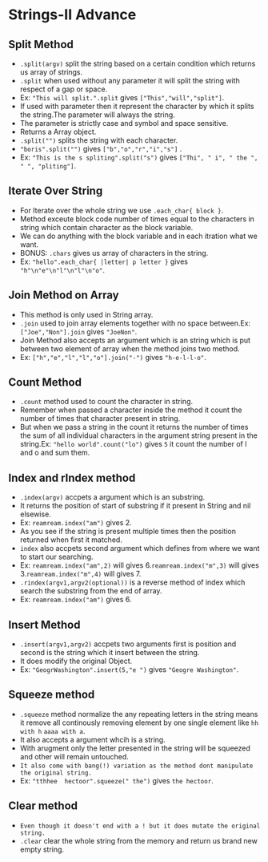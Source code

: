# Strings-II Advance

 ## Split Method
  - `.split(argv)` split the string based on a certain condition which returns us array of strings.
  - `.split` when used without any parameter it will split the string with respect of a gap or space.
  - Ex: `"This will split.".split` gives `["This","will","split"]`.
  - If used with parameter then it represent the character by which it splits the string.The parameter will always the string.
  - The parameter is strictly case and symbol and space sensitive.
  - Returns a Array object.
  - `.split("")` splits the string with each character.
  - `"boris".split("")` gives `["b","o","r","i","s"]` .
  - Ex: `"This is the s spliting".split("s")` gives `["Thi", " i", " the ", " ", "pliting"]`.

 ## Iterate Over String
  - For Iterate over the whole string we use `.each_char{ block }`.
  - Method exceute block code number of times equal to the characters in string which contain character as the block variable.
  - We can do anything with the block variable and in each itration what we want.
  - BONUS: `.chars` gives us array of characters in the string.
  - Ex: `"hello".each_char{ |letter| p letter }` gives `"h"\n"e"\n"l"\n"l"\n"o"`.

 ## Join Method on Array
  - This method is only used in String array.
  - `.join` used to join array elements together with no space between.Ex: `["Joe","Non"].join` gives `"JoeNon"`.
  - Join Method also accepts an argument which is an string which is put between two element of array when the method joins two method.
  - Ex: `["h","e","l","l","o"].join("-")` gives `"h-e-l-l-o"`.

 ## Count Method
  - `.count` method used to count the character in string.
  - Remember when passed a character inside the method it count the number of times that character present in string.
  - But when we pass a string in the count it returns the number of times the sum of all individual characters in the argument string present in the string.Ex: `"hello world".count("lo")` gives `5` it count the number of l and o and sum them.

 ## Index and rIndex method
  - `.index(argv)` accpets a argument which is an substring.
  - It returns the position of start of substring if it present in String and nil elsewise.
  - Ex: `reamream.index("am")` gives 2.
  - As you see if the string is present multiple times then the position returned when first it matched.
  - `index` also accpets second argument which defines from where we want to start our searching.
  - Ex: `reamream.index("am",2)` will gives 6.`reamream.index("m",3)` will gives 3.`reamream.index("m",4)` will gives 7.
  - `.rindex(argv1,argv2(optional))` is a reverse method of index which search the substring from the end of array.
  - Ex: `reamream.index("am")` gives 6.
 
 ## Insert Method
  - `.insert(argv1,argv2)` accpets two arguments first is position and second is the string which it insert between the string.
  - It does modify the original Object.
  - Ex: `"GeogrWashington".insert(5,"e ")` gives `"Geogre Washington"`.

 ## Squeeze method
  - `.squeeze` method normalize the any repeating letters in the string means it remove all continously removing element by one single element like `hh with h` `aaaa with a`.
  - It also accepts a argument whcih is a string.
  - With arugment only the letter presented in the string will be squeezed and other will remain untouched.
  - `It also come with bang(!) variation as the method dont manipulate the original string.`
  - Ex: `"tthhee  hectoor".squeeze(" the")` gives `the hectoor`.

 ## Clear method
  - `Even though it doesn't end with a ! but it does mutate the original string.`
  - `.clear` clear the whole string from the memory and return us brand new empty string.